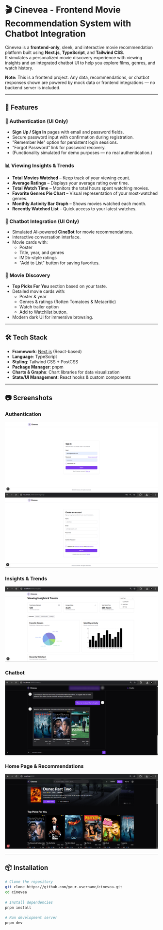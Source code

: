 # 🎬 Cinevea - Frontend Movie Recommendation System with Chatbot Integration

Cinevea is a **frontend-only**, sleek, and interactive movie recommendation platform built using **Next.js**, **TypeScript**, and **Tailwind CSS**.  
It simulates a personalized movie discovery experience with viewing insights and an integrated chatbot UI to help you explore films, genres, and watch history.

 **Note:** This is a frontend project. Any data, recommendations, or chatbot responses shown are powered by mock data or frontend integrations — no backend server is included.

---

## 🚀 Features

### 🔐 Authentication (UI Only)
- **Sign Up / Sign In** pages with email and password fields.
- Secure password input with confirmation during registration.
- "Remember Me" option for persistent login sessions.
- "Forgot Password" link for password recovery.
- (Functionality simulated for demo purposes — no real authentication.)

### 📊 Viewing Insights & Trends
- **Total Movies Watched** – Keep track of your viewing count.
- **Average Ratings** – Displays your average rating over time.
- **Total Watch Time** – Monitors the total hours spent watching movies.
- **Favorite Genres Pie Chart** – Visual representation of your most-watched genres.
- **Monthly Activity Bar Graph** – Shows movies watched each month.
- **Recently Watched List** – Quick access to your latest watches.

### 🤖 Chatbot Integration (UI Only)
- Simulated AI-powered **CineBot** for movie recommendations.
- Interactive conversation interface.
- Movie cards with:
  - Poster
  - Title, year, and genres
  - IMDb-style ratings
  - "Add to List" button for saving favorites.

### 🎥 Movie Discovery
- **Top Picks For You** section based on your taste.
- Detailed movie cards with:
  - Poster & year
  - Genres & ratings (Rotten Tomatoes & Metacritic)
  - Watch trailer option
  - Add to Watchlist button.
- Modern dark UI for immersive browsing.

---

## 🛠 Tech Stack

- **Framework**: [Next.js](https://nextjs.org/) (React-based)
- **Language**: TypeScript
- **Styling**: Tailwind CSS + PostCSS
- **Package Manager**: pnpm
- **Charts & Graphs**: Chart libraries for data visualization
- **State/UI Management**: React hooks & custom components

---

## 📷 Screenshots

### Authentication
![Sign In](./screenshots/signin.png)
![Sign Up](./screenshots/signup.png)

### Insights & Trends
![Insights Dashboard](./screenshots/insights.png)

### Chatbot
![Chatbot Interface](./screenshots/chatbot.png)

### Home Page & Recommendations
![Home Page](./screenshots/homepage.png)

---

## 📦 Installation

```bash
# Clone the repository
git clone https://github.com/your-username/cinevea.git
cd cinevea

# Install dependencies
pnpm install

# Run development server
pnpm dev
